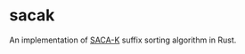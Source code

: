 # sacak

An implementation of [SACA-K](https://storage.googleapis.com/google-code-archive-downloads/v2/code.google.com/ge-nong/saca-k-tois.pdf) suffix sorting algorithm in Rust.